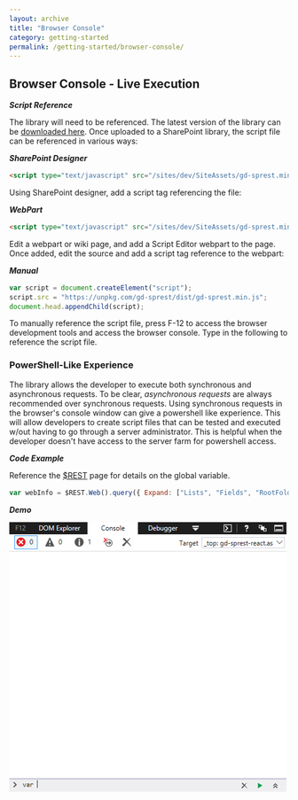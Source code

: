 ```yaml
---
layout: archive
title: "Browser Console"
category: getting-started
permalink: /getting-started/browser-console/
---
```

## Browser Console - Live Execution

**_Script Reference_**

The library will need to be referenced. The latest version of the library can be [downloaded here](https://unpkg.com/gd-sprest/dist/gd-sprest.min.js). Once uploaded to a SharePoint library, the script file can be referenced in various ways:

**_SharePoint Designer_**

```html
<script type="text/javascript" src="/sites/dev/SiteAssets/gd-sprest.min.js"></script>
```

Using SharePoint designer, add a script tag referencing the file:

**_WebPart_**

```html
<script type="text/javascript" src="/sites/dev/SiteAssets/gd-sprest.min.js"></script>
```

Edit a webpart or wiki page, and add a Script Editor webpart to the page. Once added, edit the source and add a script tag reference to the webpart:

**_Manual_**

```js
var script = document.createElement("script");
script.src = "https://unpkg.com/gd-sprest/dist/gd-sprest.min.js";
document.head.appendChild(script);
```

To manually reference the script file, press F-12 to access the browser development tools and access the browser console. Type in the following to reference the script file.

### PowerShell-Like Experience

The library allows the developer to execute both synchronous and asynchronous requests. To be clear, *asynchronous requests* are always recommended over synchronous requests. Using synchronous requests in the browser's console window can give a powershell like experience. This will allow developers to create script files that can be tested and executed w/out having to go through a server administrator. This is helpful when the developer doesn't have access to the server farm for powershell access.

**_Code Example_**

Reference the [$REST](global-variable) page for details on the global variable.

```js
var webInfo = $REST.Web().query({ Expand: ["Lists", "Fields", "RootFolder"] }).executeAndWait();
```

**_Demo_**

![PowerShell](/assets/images/demo-browser.gif)
